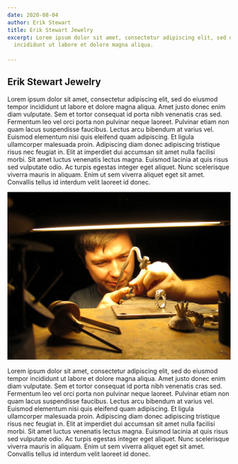 ```yaml
---
date: 2020-08-04
author: Erik Stewart
title: Erik Stewart Jewelry
excerpt: Lorem ipsum dolor sit amet, consectetur adipiscing elit, sed do eiusmod tempor
  incididunt ut labore et dolore magna aliqua.

---
```

## Erik Stewart Jewelry

Lorem ipsum dolor sit amet, consectetur adipiscing elit, sed do eiusmod tempor incididunt ut labore et dolore magna aliqua. Amet justo donec enim diam vulputate. Sem et tortor consequat id porta nibh venenatis cras sed. Fermentum leo vel orci porta non pulvinar neque laoreet. Pulvinar etiam non quam lacus suspendisse faucibus. Lectus arcu bibendum at varius vel. Euismod elementum nisi quis eleifend quam adipiscing. Et ligula ullamcorper malesuada proin. Adipiscing diam donec adipiscing tristique risus nec feugiat in. Elit at imperdiet dui accumsan sit amet nulla facilisi morbi. Sit amet luctus venenatis lectus magna. Euismod lacinia at quis risus sed vulputate odio. Ac turpis egestas integer eget aliquet. Nunc scelerisque viverra mauris in aliquam. Enim ut sem viverra aliquet eget sit amet. Convallis tellus id interdum velit laoreet id donec.

![](/uploads/erik-at-the-bench.jpg)

Lorem ipsum dolor sit amet, consectetur adipiscing elit, sed do eiusmod tempor incididunt ut labore et dolore magna aliqua. Amet justo donec enim diam vulputate. Sem et tortor consequat id porta nibh venenatis cras sed. Fermentum leo vel orci porta non pulvinar neque laoreet. Pulvinar etiam non quam lacus suspendisse faucibus. Lectus arcu bibendum at varius vel. Euismod elementum nisi quis eleifend quam adipiscing. Et ligula ullamcorper malesuada proin. Adipiscing diam donec adipiscing tristique risus nec feugiat in. Elit at imperdiet dui accumsan sit amet nulla facilisi morbi. Sit amet luctus venenatis lectus magna. Euismod lacinia at quis risus sed vulputate odio. Ac turpis egestas integer eget aliquet. Nunc scelerisque viverra mauris in aliquam. Enim ut sem viverra aliquet eget sit amet. Convallis tellus id interdum velit laoreet id donec.